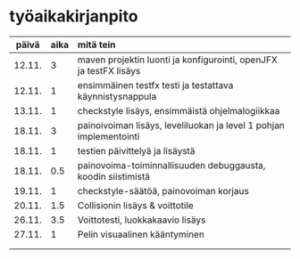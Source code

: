 # työaikakirjanpito

| päivä  | aika   | mitä tein                                                          |
| :----: | :----- | :-----                                                             |
| 12.11. | 3      | maven projektin luonti ja konfigurointi, openJFX ja testFX lisäys  |
| 12.11. | 1      | ensimmäinen testfx testi ja testattava käynnistysnappula           |
| 13.11. | 1      | checkstyle lisäys, ensimmäistä ohjelmalogiikkaa                    |
| 18.11. | 3      | painoivoiman lisäys, leveliluokan ja level 1 pohjan implementointi |
| 18.11. | 1      | testien päivittelyä ja lisäystä                                    |
| 18.11. | 0.5    | painovoima-toiminnallisuuden debuggausta, koodin siistimistä       |
| 19.11. | 1      | checkstyle-säätöä, painovoiman korjaus                             |
| 20.11. | 1.5    | Collisionin lisäys & voittotile                                    |
| 26.11. | 3.5    | Voittotesti, luokkakaavio lisäys                                   |
| 27.11. | 1      | Pelin visuaalinen kääntyminen                                      |
|        |        |                                                                    |
|        |        |                                                                    |
